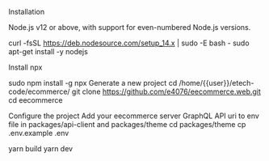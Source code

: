 Installation

Node.js v12 or above, with support for even-numbered Node.js versions.

curl -fsSL https://deb.nodesource.com/setup_14.x | sudo -E bash -
sudo apt-get install -y nodejs


Install npx

sudo npm install -g npx
Generate a new project
cd /home/{{user}}/etech-code/ecommerce/
git clone https://github.com/e4076/eecommerce.web.git
cd eecommerce

Configure the project
Add your eecommerce server GraphQL API uri to env file in packages/api-client and packages/theme
cd packages/theme
cp .env.example .env



yarn build
yarn dev
